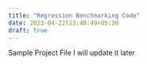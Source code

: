 ```yaml
---
title: "Regression Benchmarking Code"
date: 2023-04-22T23:40:49+05:30
draft: true
---
```


Sample Project File I will update it later